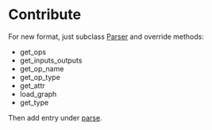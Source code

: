 # Contribute
For new format, just subclass [Parser](https://github.com/RandySheriffH/tracer/blob/master/tracer/parsers.py#L10) and override methods:

- get_ops
- get_inputs_outputs
- get_op_name
- get_op_type
- get_attr
- load_graph
- get_type

Then add entry under [parse](https://github.com/RandySheriffH/tracer/blob/master/tracer/parsers.py#L518).
